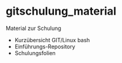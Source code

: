 # gitschulung_material
Material zur Schulung

- Kurzübersicht GIT/Linux bash
- Einführungs-Repository
- Schulungsfolien
